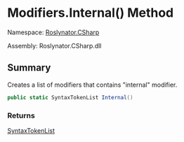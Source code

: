 # Modifiers\.Internal\(\) Method

Namespace: [Roslynator.CSharp](../../README.md)

Assembly: Roslynator\.CSharp\.dll

## Summary

Creates a list of modifiers that contains "internal" modifier\.

```csharp
public static SyntaxTokenList Internal()
```

### Returns

[SyntaxTokenList](https://docs.microsoft.com/en-us/dotnet/api/microsoft.codeanalysis.syntaxtokenlist)




